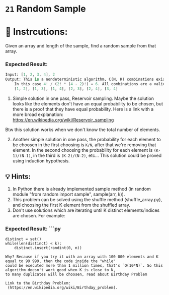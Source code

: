# `21` **Random Sample**

# :pencil: Instrcutions:
Given an array and length of the sample, find a random sample from that array.

### Expected Result:          

```py
Input: [1, 2, 3, 4], 2
Output: This is a nondeterministic algorithm, C(N, K) combinations exist.
    In this case 4! / (2! * (4 - 2)!) = 6. All combinations are a valid solution.
    [1, 2], [1, 3], [1, 4], [2, 3], [2, 4], [3, 4]
```
1. Simple solution in one pass, Reservoir sampling. Maybe the solution looks like the elements don't have an equal probability
to be chosen, but there is a proof that they have equal probability.
Here is a link with a more broad explanation:
https://en.wikipedia.org/wiki/Reservoir_sampling

Btw this solution works when we don't know the total number of elements.

2. Another simple solution in one pass, the probability for each element to be choosen in the first choosing is `K/N`,
after that we're removing that element. In the second choosing the probability for each element is `(K-1)/(N-1)`,
in the third is `(K-2)/(N-2)`, etc... This solution could be proved using induction hypothesis.

## :bulb: Hints:

1. In Python there is already implemented sample method (in random module "from random import sample", sample(arr, k)).
2. This problem can be solved using the shuffle method (shuffle_array.py), and choosing the first K element from the shuffled array.
3. Don't use solutions which are iterating until K distinct elements/indices are chosen. For example:
### Expected Result:          ```py
    distinct = set()
    while(len(distinct) < k):
        distinct.insert(randint(0, n))
```
Why? Because if you try it with an array with 100 000 elements and K equal to 99 999, then the code inside the "while"
could be executed more than 1 million times, that's `O(10*N)`. So this algorithm doesn't work good when K is close to N,
to many duplicates will be choosen, read about Birthday Problem

Link to the Birthday Problem:
 (https://en.wikipedia.org/wiki/Birthday_problem).
